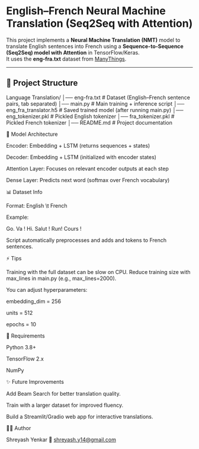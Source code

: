 # English–French Neural Machine Translation (Seq2Seq with Attention)

This project implements a **Neural Machine Translation (NMT)** model to translate English sentences into French using a **Sequence-to-Sequence (Seq2Seq) model with Attention** in TensorFlow/Keras.  
It uses the **eng-fra.txt** dataset from [ManyThings](http://www.manythings.org/anki/).

---

## 📂 Project Structure

Language Translation/
│── eng-fra.txt # Dataset (English–French sentence pairs, tab separated)
│── main.py # Main training + inference script
│── eng_fra_translator.h5 # Saved trained model (after running main.py)
│── eng_tokenizer.pkl # Pickled English tokenizer
│── fra_tokenizer.pkl # Pickled French tokenizer
│── README.md # Project documentation

🧠 Model Architecture

Encoder: Embedding + LSTM (returns sequences + states)

Decoder: Embedding + LSTM (initialized with encoder states)

Attention Layer: Focuses on relevant encoder outputs at each step

Dense Layer: Predicts next word (softmax over French vocabulary)

📊 Dataset Info

Format: English \t French

Example:

Go.    Va !
Hi.    Salut !
Run!   Cours !


Script automatically preprocesses and adds <start> and <end> tokens to French sentences.

⚡ Tips

Training with the full dataset can be slow on CPU.
Reduce training size with max_lines in main.py (e.g., max_lines=2000).

You can adjust hyperparameters:

embedding_dim = 256

units = 512

epochs = 10

📌 Requirements

Python 3.8+

TensorFlow 2.x

NumPy

✨ Future Improvements

Add Beam Search for better translation quality.

Train with a larger dataset for improved fluency.

Build a Streamlit/Gradio web app for interactive translations.

👨‍💻 Author

Shreyash Yenkar
📧 shreyash.y14@gmail.com

